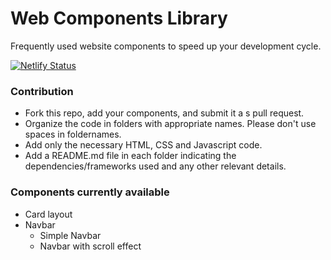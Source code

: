 # Web Components Library   

    
Frequently used website components to speed up your development cycle. 
     
[![Netlify Status](https://api.netlify.com/api/v1/badges/66adbf0b-e63e-46ff-9906-405f7f07692a/deploy-status)](https://app.netlify.com/sites/webclib/deploys)     
 
   
### Contribution   
- Fork this repo, add your components, and submit it a s pull request. 
- Organize the code in folders with appropriate names. Please don't use spaces in foldernames.
- Add only the necessary HTML, CSS and Javascript code.
- Add a README.md file in each folder indicating the dependencies/frameworks used and any other relevant details.   
   
### Components currently available   

- Card layout
- Navbar
    - Simple Navbar
    - Navbar with scroll effect


